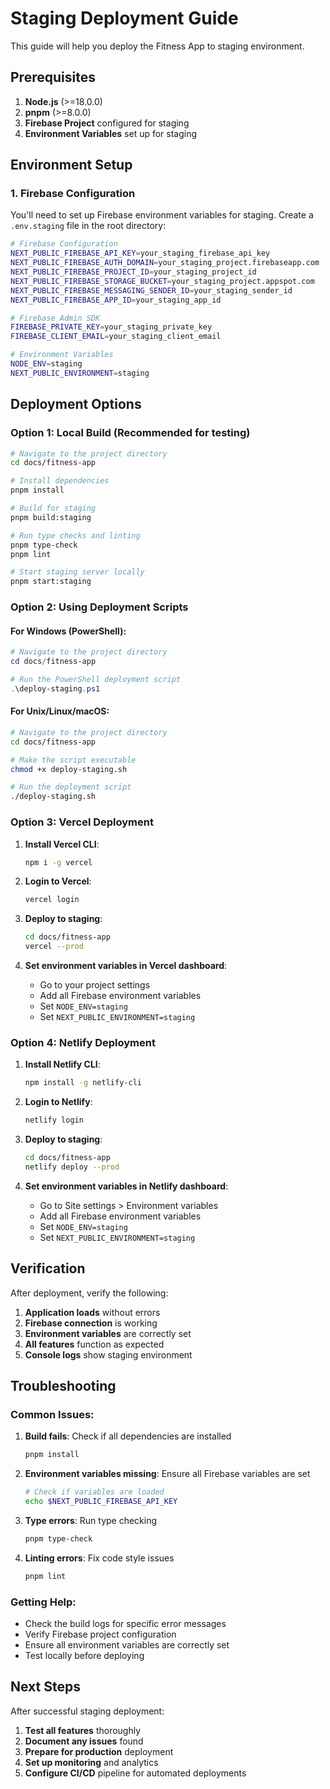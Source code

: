 # Staging Deployment Guide

This guide will help you deploy the Fitness App to staging environment.

## Prerequisites

1. **Node.js** (>=18.0.0)
2. **pnpm** (>=8.0.0)
3. **Firebase Project** configured for staging
4. **Environment Variables** set up for staging

## Environment Setup

### 1. Firebase Configuration

You'll need to set up Firebase environment variables for staging. Create a `.env.staging` file in the root directory:

```bash
# Firebase Configuration
NEXT_PUBLIC_FIREBASE_API_KEY=your_staging_firebase_api_key
NEXT_PUBLIC_FIREBASE_AUTH_DOMAIN=your_staging_project.firebaseapp.com
NEXT_PUBLIC_FIREBASE_PROJECT_ID=your_staging_project_id
NEXT_PUBLIC_FIREBASE_STORAGE_BUCKET=your_staging_project.appspot.com
NEXT_PUBLIC_FIREBASE_MESSAGING_SENDER_ID=your_staging_sender_id
NEXT_PUBLIC_FIREBASE_APP_ID=your_staging_app_id

# Firebase Admin SDK
FIREBASE_PRIVATE_KEY=your_staging_private_key
FIREBASE_CLIENT_EMAIL=your_staging_client_email

# Environment Variables
NODE_ENV=staging
NEXT_PUBLIC_ENVIRONMENT=staging
```

## Deployment Options

### Option 1: Local Build (Recommended for testing)

```bash
# Navigate to the project directory
cd docs/fitness-app

# Install dependencies
pnpm install

# Build for staging
pnpm build:staging

# Run type checks and linting
pnpm type-check
pnpm lint

# Start staging server locally
pnpm start:staging
```

### Option 2: Using Deployment Scripts

#### For Windows (PowerShell):

```powershell
# Navigate to the project directory
cd docs/fitness-app

# Run the PowerShell deployment script
.\deploy-staging.ps1
```

#### For Unix/Linux/macOS:

```bash
# Navigate to the project directory
cd docs/fitness-app

# Make the script executable
chmod +x deploy-staging.sh

# Run the deployment script
./deploy-staging.sh
```

### Option 3: Vercel Deployment

1. **Install Vercel CLI**:

   ```bash
   npm i -g vercel
   ```

2. **Login to Vercel**:

   ```bash
   vercel login
   ```

3. **Deploy to staging**:

   ```bash
   cd docs/fitness-app
   vercel --prod
   ```

4. **Set environment variables in Vercel dashboard**:
   - Go to your project settings
   - Add all Firebase environment variables
   - Set `NODE_ENV=staging`
   - Set `NEXT_PUBLIC_ENVIRONMENT=staging`

### Option 4: Netlify Deployment

1. **Install Netlify CLI**:

   ```bash
   npm install -g netlify-cli
   ```

2. **Login to Netlify**:

   ```bash
   netlify login
   ```

3. **Deploy to staging**:

   ```bash
   cd docs/fitness-app
   netlify deploy --prod
   ```

4. **Set environment variables in Netlify dashboard**:
   - Go to Site settings > Environment variables
   - Add all Firebase environment variables
   - Set `NODE_ENV=staging`
   - Set `NEXT_PUBLIC_ENVIRONMENT=staging`

## Verification

After deployment, verify the following:

1. **Application loads** without errors
2. **Firebase connection** is working
3. **Environment variables** are correctly set
4. **All features** function as expected
5. **Console logs** show staging environment

## Troubleshooting

### Common Issues:

1. **Build fails**: Check if all dependencies are installed

   ```bash
   pnpm install
   ```

2. **Environment variables missing**: Ensure all Firebase variables are set

   ```bash
   # Check if variables are loaded
   echo $NEXT_PUBLIC_FIREBASE_API_KEY
   ```

3. **Type errors**: Run type checking

   ```bash
   pnpm type-check
   ```

4. **Linting errors**: Fix code style issues
   ```bash
   pnpm lint
   ```

### Getting Help:

- Check the build logs for specific error messages
- Verify Firebase project configuration
- Ensure all environment variables are correctly set
- Test locally before deploying

## Next Steps

After successful staging deployment:

1. **Test all features** thoroughly
2. **Document any issues** found
3. **Prepare for production** deployment
4. **Set up monitoring** and analytics
5. **Configure CI/CD** pipeline for automated deployments
